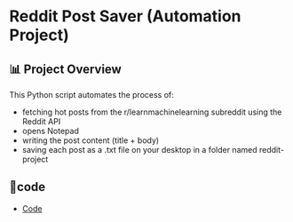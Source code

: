 # Reddit Post Saver (Automation Project)
## 📊 Project Overview
This Python script automates the process of:

* fetching hot posts from the r/learnmachinelearning subreddit using the Reddit API
* opens Notepad
* writing the post content (title + body)
* saving each post as a .txt file on your desktop in a folder named reddit-project




## 🔗code
- <a href="test_reddit.py">Code</a>
